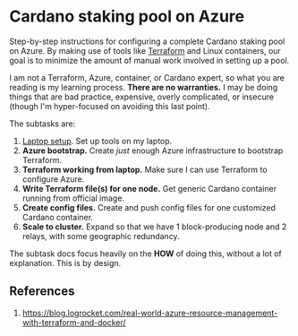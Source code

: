 Cardano staking pool on Azure
=============================

Step-by-step instructions for configuring a complete Cardano staking pool 
on Azure. By making use of tools like [Terraform](https://www.terraform.io/) and 
Linux containers, our goal is to minimize the amount of manual work involved in setting 
up a pool. 

I am not a Terraform, Azure, container, or Cardano expert, so what you are reading is my learning process. **There are no warranties.** I may be doing things
that are bad practice, expensive, overly complicated, or insecure (though I'm hyper-focused 
on avoiding this last point).

The subtasks are:

1. [Laptop setup](10-laptop-setup.md). Set up tools on my laptop.
1. **Azure bootstrap.** Create *just* enough Azure infrastructure to bootstrap Terraform.
1. **Terraform working from laptop.** Make sure I can use Terraform to configure Azure.
1. **Write Terraform file(s) for one node.** Get generic Cardano container running from official image.
1. **Create config files.** Create and push config files for one customized Cardano container.
1. **Scale to cluster.** Expand so that we have 1 block-producing node and 2 relays, with some 
geographic redundancy.

The subtask docs focus heavily on the **HOW** of doing this, without a lot of explanation. This 
is by design.



References
----------

1. https://blog.logrocket.com/real-world-azure-resource-management-with-terraform-and-docker/
